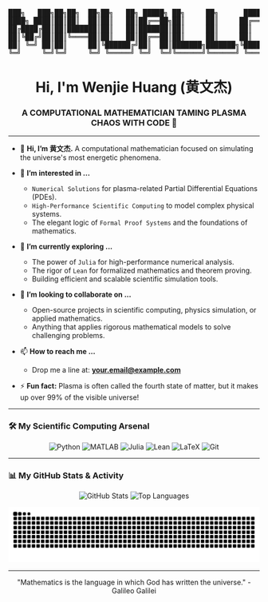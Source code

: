 <!-- 开场ASCII艺术，保留了原版的炫酷感 -->
<div align="center">
<pre>
███╗   ███╗██╗██╗  ██╗██╗   ██╗ █████╗ ██╗     ██╗      ██████╗ ██████╗ ██████╗ 
████╗ ████║██║██║  ██║██║   ██║██╔══██╗██║     ██║     ██╔═══██╗██╔══██╗██╔══██╗
██╔████╔██║██║███████║██║   ██║███████║██║     ██║     ██║   ██║██████╔╝██████╔╝
██║╚██╔╝██║██║╚════██║██║   ██║██╔══██║██║     ██║     ██║   ██║██╔══██╗██╔══██╗
██║ ╚═╝ ██║██║     ██║╚██████╔╝██║  ██║███████╗███████╗╚██████╔╝██║  ██║██║  ██║
╚═╝     ╚═╝╚═╝     ╚═╝ ╚═════╝ ╚═╝  ╚═╝╚══════╝╚══════╝ ╚═════╝ ╚═╝  ╚═╝╚═╝  ╚═╝
</pre>
</div>

<!-- 标题，融入了你的专业领域 -->
<h1 align="center">Hi, I'm Wenjie Huang (黄文杰)</h1>
<h3 align="center">A COMPUTATIONAL MATHEMATICIAN TAMING PLASMA CHAOS WITH CODE 🌌</h3>

---

- 👋 **Hi, I’m 黄文杰.** A computational mathematician focused on simulating the universe's most energetic phenomena.

- 👀 **I’m interested in ...**
  - `Numerical Solutions` for plasma-related Partial Differential Equations (PDEs).
  - `High-Performance Scientific Computing` to model complex physical systems.
  - The elegant logic of `Formal Proof Systems` and the foundations of mathematics.

- 🌱 **I’m currently exploring ...**
  - The power of `Julia` for high-performance numerical analysis.
  - The rigor of `Lean` for formalized mathematics and theorem proving.
  - Building efficient and scalable scientific simulation tools.

- 💞️ **I’m looking to collaborate on ...**
  - Open-source projects in scientific computing, physics simulation, or applied mathematics.
  - Anything that applies rigorous mathematical models to solve challenging problems.

- 📫 **How to reach me ...**
  - Drop me a line at: **your.email@example.com**

- ⚡ **Fun fact:** Plasma is often called the fourth state of matter, but it makes up over 99% of the visible universe!

---

### 🛠️ My Scientific Computing Arsenal

<p align="center">
  <img src="https://img.shields.io/badge/Python-3776AB?style=for-the-badge&logo=python&logoColor=white" alt="Python"/>
  <img src="https://img.shields.io/badge/MATLAB-0076A8?style=for-the-badge&logo=mathworks&logoColor=white" alt="MATLAB"/>
  <img src="https://img.shields.io/badge/Julia-9558B2?style=for-the-badge&logo=julia&logoColor=white" alt="Julia"/>
  <img src="https://img.shields.io/badge/Lean-Proof%20Assistant-orange?style=for-the-badge" alt="Lean"/>
  <img src="https://img.shields.io/badge/LaTeX-008080?style=for-the-badge&logo=latex&logoColor=white" alt="LaTeX"/>
  <img src="https://img.shields.io/badge/Git-F05032?style=for-the-badge&logo=git&logoColor=white" alt="Git"/>
</p>

---

### 📊 My GitHub Stats & Activity

<!-- 你的 GitHub 统计卡片 (请务必替换你的用户名!) -->
<p align="center">
  <img src="https://github-readme-stats.vercel.app/api?username=Michael-Jackson666&show_icons=true&theme=tokyonight&count_private=true&hide_border=true&icon_color=79ff97" alt="GitHub Stats" />
  <img src="https://github-readme-stats.vercel.app/api/top-langs/?username=Michael-Jackson666&layout=compact&theme=tokyonight&hide_border=true&text_color=ffffff&icon_color=79ff97" alt="Top Languages" />
</p>

<!-- 贪吃蛇贡献图 (请务必替换你的用户名!) -->
<div align="center">
  <img src="https://github.com/Michael-Jackson666/Michael-Jackson666/blob/output/github-contribution-grid-snake-dark.svg" alt="snek" />
</div>


---
<!-- 结尾引用，替换为与数学/科学相关的名言 -->
<p align="center">
  "Mathematics is the language in which God has written the universe." - Galileo Galilei
</p>
